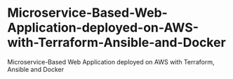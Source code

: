 # Microservice-Based-Web-Application-deployed-on-AWS-with-Terraform-Ansible-and-Docker
Microservice-Based Web Application deployed on AWS with Terraform, Ansible and Docker
